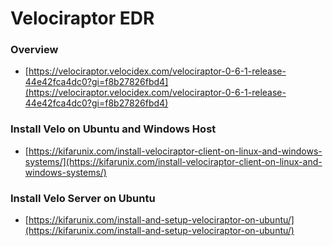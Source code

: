 # Velociraptor EDR

### Overview

* &#x20;[https://velociraptor.velocidex.com/velociraptor-0-6-1-release-44e42fca4dc0?gi=f8b27826fbd4](https://velociraptor.velocidex.com/velociraptor-0-6-1-release-44e42fca4dc0?gi=f8b27826fbd4)

### Install Velo on Ubuntu and Windows Host

* [https://kifarunix.com/install-velociraptor-client-on-linux-and-windows-systems/](https://kifarunix.com/install-velociraptor-client-on-linux-and-windows-systems/)

### Install Velo Server on Ubuntu

* [https://kifarunix.com/install-and-setup-velociraptor-on-ubuntu/](https://kifarunix.com/install-and-setup-velociraptor-on-ubuntu/)

### &#x20;
